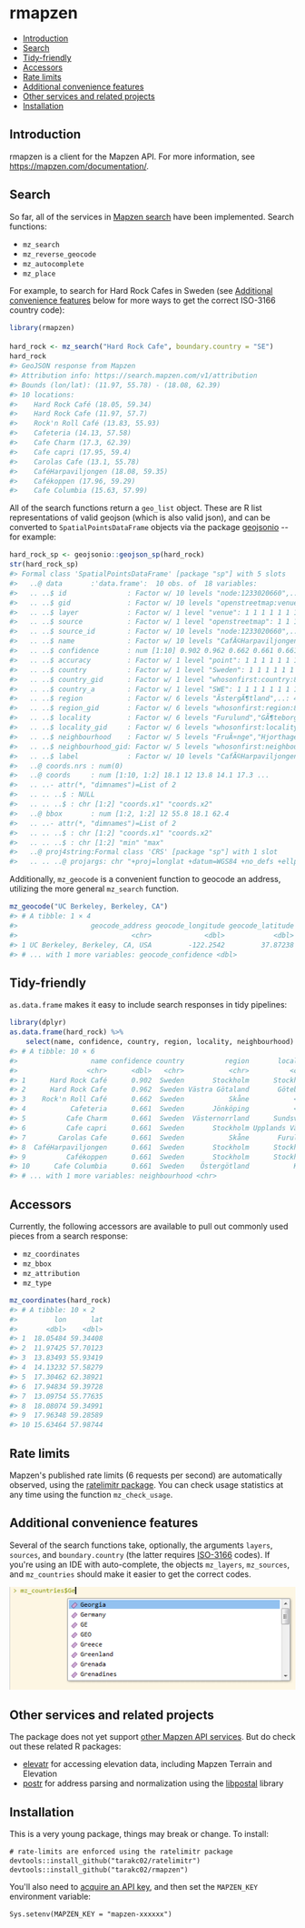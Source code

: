 rmapzen
================

-   [Introduction](#introduction)
-   [Search](#search)
-   [Tidy-friendly](#tidy-friendly)
-   [Accessors](#accessors)
-   [Rate limits](#rate-limits)
-   [Additional convenience features](#additional-convenience-features)
-   [Other services and related projects](#other-services-and-related-projects)
-   [Installation](#installation)

<!-- README.md is generated from README.Rmd. Please edit that file -->
Introduction
------------

rmapzen is a client for the Mapzen API. For more information, see <https://mapzen.com/documentation/>.

Search
------

So far, all of the services in [Mapzen search](https://mapzen.com/documentation/search/) have been implemented. Search functions:

-   `mz_search`
-   `mz_reverse_geocode`
-   `mz_autocomplete`
-   `mz_place`

For example, to search for Hard Rock Cafes in Sweden (see [Additional convenience features](#additional-convenience-features) below for more ways to get the correct ISO-3166 country code):

``` r
library(rmapzen)

hard_rock <- mz_search("Hard Rock Cafe", boundary.country = "SE")
hard_rock
#> GeoJSON response from Mapzen
#> Attribution info: https://search.mapzen.com/v1/attribution 
#> Bounds (lon/lat): (11.97, 55.78) - (18.08, 62.39)
#> 10 locations:
#>    Hard Rock Café (18.05, 59.34)
#>    Hard Rock Cafe (11.97, 57.7)
#>    Rock'n Roll Café (13.83, 55.93)
#>    Cafeteria (14.13, 57.58)
#>    Cafe Charm (17.3, 62.39)
#>    Cafe capri (17.95, 59.4)
#>    Carolas Cafe (13.1, 55.78)
#>    CaféHarpaviljongen (18.08, 59.35)
#>    Cafékoppen (17.96, 59.29)
#>    Cafe Columbia (15.63, 57.99)
```

All of the search functions return a `geo_list` object. These are R list representations of valid geojson (which is also valid json), and can be converted to `SpatialPointsDataFrame` objects via the package [geojsonio](https://github.com/ropensci/geojsonio) -- for example:

``` r
hard_rock_sp <- geojsonio::geojson_sp(hard_rock)
str(hard_rock_sp)
#> Formal class 'SpatialPointsDataFrame' [package "sp"] with 5 slots
#>   ..@ data       :'data.frame':  10 obs. of  18 variables:
#>   .. ..$ id               : Factor w/ 10 levels "node:1233020660",..: 7 3 6 10 1 2 8 4 9 5
#>   .. ..$ gid              : Factor w/ 10 levels "openstreetmap:venue:node:1233020660",..: 7 3 6 10 1 2 8 4 9 5
#>   .. ..$ layer            : Factor w/ 1 level "venue": 1 1 1 1 1 1 1 1 1 1
#>   .. ..$ source           : Factor w/ 1 level "openstreetmap": 1 1 1 1 1 1 1 1 1 1
#>   .. ..$ source_id        : Factor w/ 10 levels "node:1233020660",..: 7 3 6 10 1 2 8 4 9 5
#>   .. ..$ name             : Factor w/ 10 levels "CafÃ©Harpaviljongen",..: 8 9 10 6 4 3 7 1 2 5
#>   .. ..$ confidence       : num [1:10] 0.902 0.962 0.662 0.661 0.661 0.661 0.661 0.661 0.661 0.661
#>   .. ..$ accuracy         : Factor w/ 1 level "point": 1 1 1 1 1 1 1 1 1 1
#>   .. ..$ country          : Factor w/ 1 level "Sweden": 1 1 1 1 1 1 1 1 1 1
#>   .. ..$ country_gid      : Factor w/ 1 level "whosonfirst:country:85633789": 1 1 1 1 1 1 1 1 1 1
#>   .. ..$ country_a        : Factor w/ 1 level "SWE": 1 1 1 1 1 1 1 1 1 1
#>   .. ..$ region           : Factor w/ 6 levels "ÃstergÃ¶tland",..: 4 6 3 2 5 4 3 4 4 1
#>   .. ..$ region_gid       : Factor w/ 6 levels "whosonfirst:region:85688377",..: 5 4 1 2 6 5 1 5 5 3
#>   .. ..$ locality         : Factor w/ 6 levels "Furulund","GÃ¶teborg",..: 4 2 NA NA 5 6 1 4 4 3
#>   .. ..$ locality_gid     : Factor w/ 6 levels "whosonfirst:locality:101752295",..: 2 1 NA NA 3 4 6 2 2 5
#>   .. ..$ neighbourhood    : Factor w/ 5 levels "FruÃ¤nge","Hjorthagen",..: 5 4 NA NA NA 3 NA 2 1 NA
#>   .. ..$ neighbourhood_gid: Factor w/ 5 levels "whosonfirst:neighbourhood:85902171",..: 5 4 NA NA NA 2 NA 1 3 NA
#>   .. ..$ label            : Factor w/ 10 levels "CafÃ©Harpaviljongen, Stockholm, Sweden",..: 8 9 10 6 4 3 7 1 2 5
#>   ..@ coords.nrs : num(0) 
#>   ..@ coords     : num [1:10, 1:2] 18.1 12 13.8 14.1 17.3 ...
#>   .. ..- attr(*, "dimnames")=List of 2
#>   .. .. ..$ : NULL
#>   .. .. ..$ : chr [1:2] "coords.x1" "coords.x2"
#>   ..@ bbox       : num [1:2, 1:2] 12 55.8 18.1 62.4
#>   .. ..- attr(*, "dimnames")=List of 2
#>   .. .. ..$ : chr [1:2] "coords.x1" "coords.x2"
#>   .. .. ..$ : chr [1:2] "min" "max"
#>   ..@ proj4string:Formal class 'CRS' [package "sp"] with 1 slot
#>   .. .. ..@ projargs: chr "+proj=longlat +datum=WGS84 +no_defs +ellps=WGS84 +towgs84=0,0,0"
```

Additionally, `mz_geocode` is a convenient function to geocode an address, utilizing the more general `mz_search` function.

``` r
mz_geocode("UC Berkeley, Berkeley, CA")
#> # A tibble: 1 × 4
#>                  geocode_address geocode_longitude geocode_latitude
#>                            <chr>             <dbl>            <dbl>
#> 1 UC Berkeley, Berkeley, CA, USA         -122.2542         37.87238
#> # ... with 1 more variables: geocode_confidence <dbl>
```

Tidy-friendly
-------------

`as.data.frame` makes it easy to include search responses in tidy pipelines:

``` r
library(dplyr)
as.data.frame(hard_rock) %>%
    select(name, confidence, country, region, locality, neighbourhood)
#> # A tibble: 10 × 6
#>                  name confidence country          region       locality
#>                 <chr>      <dbl>   <chr>           <chr>          <chr>
#> 1      Hard Rock Café      0.902  Sweden       Stockholm      Stockholm
#> 2      Hard Rock Cafe      0.962  Sweden Västra Götaland       Göteborg
#> 3    Rock'n Roll Café      0.662  Sweden           Skåne           <NA>
#> 4           Cafeteria      0.661  Sweden       Jönköping           <NA>
#> 5          Cafe Charm      0.661  Sweden  Västernorrland      Sundsvall
#> 6          Cafe capri      0.661  Sweden       Stockholm Upplands Väsby
#> 7        Carolas Cafe      0.661  Sweden           Skåne       Furulund
#> 8  CaféHarpaviljongen      0.661  Sweden       Stockholm      Stockholm
#> 9          Cafékoppen      0.661  Sweden       Stockholm      Stockholm
#> 10      Cafe Columbia      0.661  Sweden    Östergötland           Kisa
#> # ... with 1 more variables: neighbourhood <chr>
```

Accessors
---------

Currently, the following accessors are available to pull out commonly used pieces from a search response:

-   `mz_coordinates`
-   `mz_bbox`
-   `mz_attribution`
-   `mz_type`

``` r
mz_coordinates(hard_rock)
#> # A tibble: 10 × 2
#>         lon      lat
#>       <dbl>    <dbl>
#> 1  18.05484 59.34408
#> 2  11.97425 57.70123
#> 3  13.83493 55.93419
#> 4  14.13232 57.58279
#> 5  17.30462 62.38921
#> 6  17.94834 59.39728
#> 7  13.09754 55.77635
#> 8  18.08074 59.34991
#> 9  17.96348 59.28589
#> 10 15.63464 57.98744
```

Rate limits
-----------

Mapzen's published rate limits (6 requests per second) are automatically observed, using the [ratelimitr package](https://github.com/tarakc02/ratelimitr). You can check usage statistics at any time using the function `mz_check_usage`.

Additional convenience features
-------------------------------

Several of the search functions take, optionally, the arguments `layers`, `sources`, and `boundary.country` (the latter requires [ISO-3166](https://en.wikipedia.org/wiki/ISO_3166) codes). If you're using an IDE with auto-complete, the objects `mz_layers`, `mz_sources`, and `mz_countries` should make it easier to get the correct codes.

![Easy lookup for ISO-3166 codes](fig/mz-countries.png)

Other services and related projects
-----------------------------------

The package does not yet support [other Mapzen API services](https://mapzen.com/documentation/). But do check out these related R packages:

-   [elevatr](https://github.com/jhollist/elevatr) for accessing elevation data, including Mapzen Terrain and Elevation
-   [postr](https://github.com/Ironholds/poster) for address parsing and normalization using the [libpostal](https://github.com/openvenues/libpostal) library

Installation
------------

This is a very young package, things may break or change. To install:

    # rate-limits are enforced using the ratelimitr package
    devtools::install_github("tarakc02/ratelimitr")
    devtools::install_github("tarakc02/rmapzen")

You'll also need to [acquire an API key](https://mapzen.com/developers), and then set the `MAPZEN_KEY` environment variable:

    Sys.setenv(MAPZEN_KEY = "mapzen-xxxxxx")
